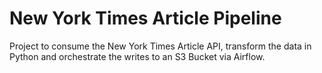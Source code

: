 # New York Times Article Pipeline
Project to consume the New York Times Article API, transform the data in Python and orchestrate the writes to an S3 Bucket via Airflow.
